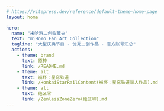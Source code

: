 ```yaml
---
# https://vitepress.dev/reference/default-theme-home-page
layout: home

hero:
  name: "米哈游二创收藏夹"
  text: "miHoYo Fan Art Collection"
  tagline: "大型庆典节目 · 优秀二创作品 · 官方账号汇总"
  actions:
    - theme: brand
      text: 原神
      link: /README.md
    - theme: alt
      text: 崩坏：星穹铁道
      link: /HonkaiStarRailContent(崩坏：星穹铁道同人作品).md
    - theme: alt
      text: 绝区零
      link: /ZenlessZoneZero(绝区零).md
---
```

